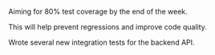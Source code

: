 Aiming for 80% test coverage by the end of the week.

This will help prevent regressions and improve code quality.

Wrote several new integration tests for the backend API.